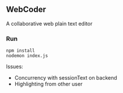 ## WebCoder

A collaborative web plain text editor

### Run
    npm install
    nodemon index.js

Issues: 
- Concurrency with sessionText on backend
- Highlighting from other user

